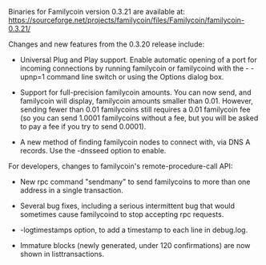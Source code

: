 Binaries for Familycoin version 0.3.21 are available at:
  https://sourceforge.net/projects/familycoin/files/Familycoin/familycoin-0.3.21/

Changes and new features from the 0.3.20 release include:

* Universal Plug and Play support.  Enable automatic opening of a port for incoming connections by running familycoin or familycoind with the - -upnp=1 command line switch or using the Options dialog box.

* Support for full-precision familycoin amounts.  You can now send, and familycoin will display, familycoin amounts smaller than 0.01.  However, sending fewer than 0.01 familycoins still requires a 0.01 familycoin fee (so you can send 1.0001 familycoins without a fee, but you will be asked to pay a fee if you try to send 0.0001).

* A new method of finding familycoin nodes to connect with, via DNS A records. Use the -dnsseed option to enable.

For developers, changes to familycoin's remote-procedure-call API:

* New rpc command "sendmany" to send familycoins to more than one address in a single transaction.

* Several bug fixes, including a serious intermittent bug that would sometimes cause familycoind to stop accepting rpc requests. 

* -logtimestamps option, to add a timestamp to each line in debug.log.

* Immature blocks (newly generated, under 120 confirmations) are now shown in listtransactions.
